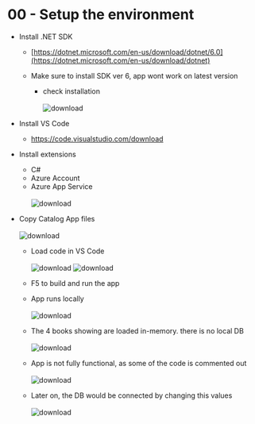 # 00 - Setup the environment
- Install .NET SDK
	- [https://dotnet.microsoft.com/en-us/download/dotnet/6.0](https://dotnet.microsoft.com/en-us/download/dotnet)
	- Make sure to install SDK ver 6, app wont work on latest version
	 
		- check installation<br><br>
		![download](https://github.com/salman-cissp/Deploy.WebApp.to.Azure/assets/134168108/4b1bc187-593e-4f40-ba0a-0cb283c0cfb1)

		
- Install VS Code
	- https://code.visualstudio.com/download
- Install extensions
	- C#
	- Azure Account
	- Azure App Service<br><br>
	 ![download](https://github.com/salman-cissp/Deploy.WebApp.to.Azure/assets/134168108/6a99f639-e40f-41db-8189-0a9836efe2cc)

- Copy Catalog App files<br><br>
![download](https://github.com/salman-cissp/Deploy.WebApp.to.Azure/assets/134168108/cb62beb2-0470-4f3e-8e79-c6233614bea9)
	- Load code in VS Code<br><br>
	![download](https://github.com/salman-cissp/Deploy.WebApp.to.Azure/assets/134168108/9e4d5f87-f0a2-4bd9-a5d4-246e785e5209)
	![download](https://github.com/salman-cissp/Deploy.WebApp.to.Azure/assets/134168108/01c2f0fd-271c-4aba-b6c0-864b722dc791)

	- F5 to build and run the app 
	- App runs locally<br><br>
	![download](https://github.com/salman-cissp/Deploy.WebApp.to.Azure/assets/134168108/ee6dbbbb-52a6-4c59-bd2d-4c702e2ecf31)

	
	- The 4 books showing are loaded in-memory. there is no local DB<br><br>
	![download](https://github.com/salman-cissp/Deploy.WebApp.to.Azure/assets/134168108/e20ae389-c654-46bd-96da-1f139092449c)

	- App is not fully functional, as some of the code is commented out<br><br>
	![download](https://github.com/salman-cissp/Deploy.WebApp.to.Azure/assets/134168108/c0d19a85-286f-4641-ab3c-7fc242765037)

	 - Later on, the DB would be connected by changing this values<br><br>
	![download](https://github.com/salman-cissp/Deploy.WebApp.to.Azure/assets/134168108/a9e7ddd6-7f27-420a-b8a1-48c712e3d122)
